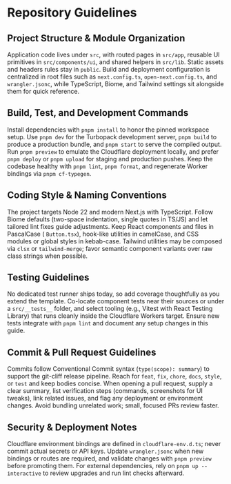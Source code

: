 # Repository Guidelines

## Project Structure & Module Organization

Application code lives under `src`, with routed pages in `src/app`, reusable UI primitives in `src/components/ui`, and
shared helpers in `src/lib`. Static assets and headers rules stay in `public`. Build and deployment configuration is
centralized in root files such as `next.config.ts`, `open-next.config.ts`, and `wrangler.jsonc`, while TypeScript,
Biome, and Tailwind settings sit alongside them for quick reference.

## Build, Test, and Development Commands

Install dependencies with `pnpm install` to honor the pinned workspace setup. Use `pnpm dev` for the Turbopack
development server, `pnpm build` to produce a production bundle, and `pnpm start` to serve the compiled output. Run
`pnpm preview` to emulate the Cloudflare deployment locally, and prefer `pnpm deploy` or `pnpm upload` for staging and
production pushes. Keep the codebase healthy with `pnpm lint`, `pnpm format`, and regenerate Worker bindings via
`pnpm cf-typegen`.

## Coding Style & Naming Conventions

The project targets Node 22 and modern Next.js with TypeScript. Follow Biome defaults (two-space indentation, single
quotes in TS/JS) and let tailored lint fixes guide adjustments. Keep React components and files in PascalCase (
`Button.tsx`), hook-like utilities in camelCase, and CSS modules or global styles in kebab-case. Tailwind utilities may
be composed via `clsx` or `tailwind-merge`; favor semantic component variants over raw class strings when possible.

## Testing Guidelines

No dedicated test runner ships today, so add coverage thoughtfully as you extend the template. Co-locate component tests
near their sources or under a `src/__tests__` folder, and select tooling (e.g., Vitest with React Testing Library) that
runs cleanly inside the Cloudflare Workers target. Ensure new tests integrate with `pnpm lint` and document any setup
changes in this guide.

## Commit & Pull Request Guidelines

Commits follow Conventional Commit syntax (`type(scope): summary`) to support the git-cliff release pipeline. Reach for
`feat`, `fix`, `chore`, `docs`, `style`, or `test` and keep bodies concise. When opening a pull request, supply a clear
summary, list verification steps (commands, screenshots for UI tweaks), link related issues, and flag any deployment or
environment changes. Avoid bundling unrelated work; small, focused PRs review faster.

## Security & Deployment Notes

Cloudflare environment bindings are defined in `cloudflare-env.d.ts`; never commit actual secrets or API keys. Update
`wrangler.jsonc` when new bindings or routes are required, and validate changes with `pnpm preview` before promoting
them. For external dependencies, rely on `pnpm up --interactive` to review upgrades and run lint checks afterward.
